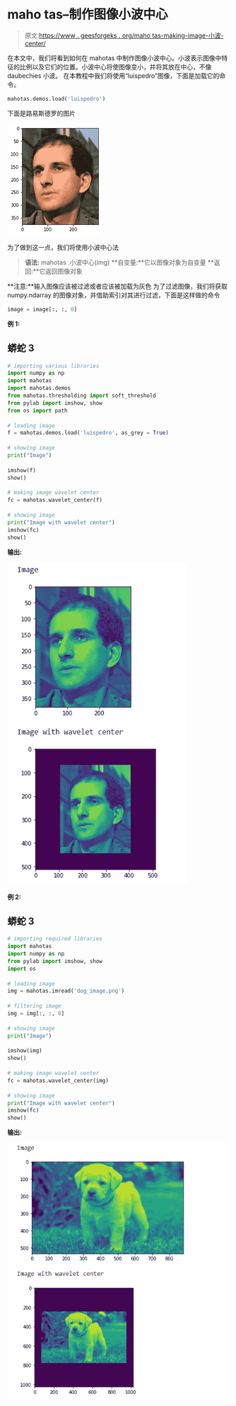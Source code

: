 # maho tas–制作图像小波中心

> 原文:[https://www . geesforgeks . org/maho tas-making-image-小波-center/](https://www.geeksforgeeks.org/mahotas-making-image-wavelet-center/)

在本文中，我们将看到如何在 mahotas 中制作图像小波中心。小波表示图像中特征的比例以及它们的位置。小波中心将使图像变小，并将其放在中心，不像 daubechies 小波。
在本教程中我们将使用“luispedro”图像，下面是加载它的命令。

```py
mahotas.demos.load('luispedro')
```

下面是路易斯德罗的图片

![](img/af76849307e7da8176a40c662f761c77.png)

为了做到这一点，我们将使用小波中心法

> **语法:** mahotas .小波中心(img)
> **自变量:**它以图像对象为自变量
> **返回:**它返回图像对象

**注意:**输入图像应该被过滤或者应该被加载为灰色
为了过滤图像，我们将获取 numpy.ndarray 的图像对象，并借助索引对其进行过滤，下面是这样做的命令

```py
image = image[:, :, 0]
```

**例 1:**

## 蟒蛇 3

```py
# importing various libraries
import numpy as np
import mahotas
import mahotas.demos
from mahotas.thresholding import soft_threshold
from pylab import imshow, show
from os import path

# loading image
f = mahotas.demos.load('luispedro', as_grey = True)

# showing image
print("Image")

imshow(f)
show()

# making image wavelet center
fc = mahotas.wavelet_center(f)

# showing image
print("Image with wavelet center")
imshow(fc)
show()
```

**输出:**

![](img/9d1dd3306e589d9463c8e75aa4423dd1.png)

**例 2:**

## 蟒蛇 3

```py
# importing required libraries
import mahotas
import numpy as np
from pylab import imshow, show
import os

# loading image
img = mahotas.imread('dog_image.png')

# filtering image
img = img[:, :, 0]

# showing image
print("Image")

imshow(img)
show()

# making image wavelet center
fc = mahotas.wavelet_center(img)

# showing image
print("Image with wavelet center")
imshow(fc)
show()
```

**输出:**

![](img/1861cba5d9c00765390d6e6491af45d2.png)